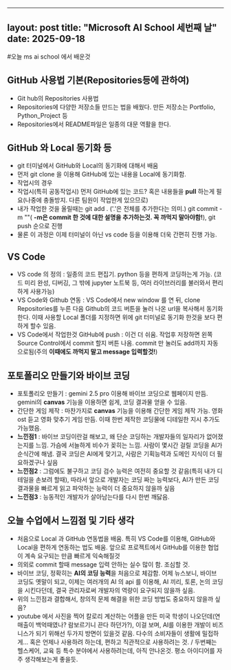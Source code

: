 ----
layout: post
title: "Microsoft AI School 세번째 날"
date: 2025-09-18
---

#오늘 ms ai school 에서 배운것
 
 ## GitHub 사용법 기본(Repositories등에 관하여)
  - Git hub의 Repositories 사용법
  - Repositories에 다양한 저장소들 만드는 법을 배웠다. 만든 저장소는 Portfolio, Python_Project 등
  - Repositories에서 README파일은 일종의 대문 역활을 한다.
 
 ## GitHub 와 Local 동기화 등
  - git 터미널에서 GitHub와 Local의 동기화에 대해서 배움
  - 먼저 git clone 을 이용해 GitHub에 있는 내용을 Local에 동기화함.
  - 작업시의 경우
   - 작업시(특히 공동작업시) 먼저 GitHub에 있는 코드? 혹은 내용들을 **pull** 하는게 필요(나중에 충돌방지. 다른 팀원이 작업한게 있으므로)
   - 내가 작업한 것을 올릴때는 git add . ('.'은 전체를 추가한다는 의미.) git commit -m ""( **-m은 commit 한 것에 대한 설명을 추가하는것. 꼭 까먹지 말아야함!**), git push 순으로 진행
   - 물론 이 과정은 이제 터미널이 아닌 vs code 등을 이용해 더욱 간편히 진행 가능.

 ## VS Code 
  - VS code 의 정의 : 일종의 코드 편집기. python 등을 편하게 코딩하는게 가능. (코드 미리 완성, 디버깅, 그 밖에 jupyter 노트북 등, 여러 라이브러리를 불러와서 편리하게 사용가능)
  - VS Code와 Github 연동 : VS Code에서 new window 를 연 뒤, clone Repositories를 누른 다음 Github의 코드 버튼을 눌러 나온 url을 복사해서 동기화 한다. 이때 사용할 Local 폴더를 지정하면 위에 git 터미널로 동기화 한것을 보다 편하게 할수 있음.
  - VS Code에서 작업한것 GitHub에 push : 이건 더 쉬움. 작업후 저장하면 왼쪽 Source Control에서 commit 할지 버튼 나옴. commit 만 눌러도 add까지 자동으로됨(주의 **이때에도 까먹지 말고 message 입력할것!**)

 ## 포토폴리오 만들기와 바이브 코딩
  - 포토폴리오 만들기 : gemini 2.5 pro 이용해 바이브 코딩으로 웹페이지 만듬. gemini의 **canvas** 기능을 이용하면 쉽게, 코딩 결과물 얻을 수 있음.
  - 간단한 게임 제작 : 마찬가지로 **canvas** 기능을 이용해 간단한 게임 제작 가능. 영화 ost 듣고 영화 맞추기 게임 만듬. 이때 한번 제작한 코딩물에 디테일한 지시 추가도 가능했음.
  - **느낀점1** : 바이브 코딩이란걸 해보고, 왜 단순 코딩하는 개발자들의 일자리가 없어졌는지를 느낌. 가슴에 서늘하게 비수가 꽂히는 느낌. 사람이 몇시간 걸릴 코딩을 AI가 순식간에 해냄. 결국 코딩은 AI에게 맞기고, 사람은 기획능력과 도메인 지식이 더 필요하겠구나 싶음
  - **느낀점2** : 그럼에도 불구하고 코딩 검수 능력은 여전히 중요할 것 같음(특히 내가 디테일을 손보려 할때), 따라서 앞으로 개발자는 코딩 짜는 능력보다, AI가 만든 코딩 결과물을 빠르게 읽고 파악하는 능력이 더 중요하지 않을까 싶음
  - **느낀점3** : 능동적인 개발자가 살아남는다를 다시 한번 깨닳음.

## 오늘 수업에서 느낌점 및 기타 생각
 - 처음으로 Local 과 GitHub 연동법을 배움. 특히 VS Code를 이용해, GitHub와 Local을 편하게 연동하는 법도 배움. 앞으로 프로젝트에서 GitHub를 이용한 협업이 계속 요구되는 만큼 빠르게 익숙해질것
 - 의외로 commit 할때 message 입력 안하는 실수 많이 함. 조심할 것.
 - 바이브 코딩, 정확히는 **AI의 코딩 능력**을 처음으로 체감함. 어제 뉴스보니, 바이브 코딩도 옛말이 되고, 이제는 여러개의 AI 의 api 를 이용해, AI 끼리, 토론, 논의 코딩을 시킨다던데, 결국 관리자로써 개발자의 역량이 요구되지 않을까 싶음. 
 - 위의 느낀점과 결합해서, 창의적 문제 해결을 위한 코딩 방법도 중요하지 않을까 싶음?
 - youtube 에서 사진을 찍어 칼로리 계산하는 어플을 만든 미국 학생이 나오던데(연매출이 백억때였나? 람보르기니 끈다 하던가?), 이걸 보며, AI를 이용한 개발이 비즈니스가 되기 위해선 두가지 방면이 있을것 같음. 다수의 소비자들이 생활에 밀접하게... 혹은 언제나 사용하려 하는데, 편하고 직관적으로 사용하려는 것. / 두번째는 헬스케어, 교육 등 특수 분야에서 사용하려는데, 아직 안나온것. 평소 아이디어를 자주 생각해보는게 좋을듯.